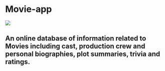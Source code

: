 # Movie-app
<img src="https://repository-images.githubusercontent.com/388027382/f440c90b-90ae-46e6-8b81-9ec7a0aab4cf">

## An online database of information related to Movies  including cast, production crew and personal biographies, plot summaries, trivia and ratings.

